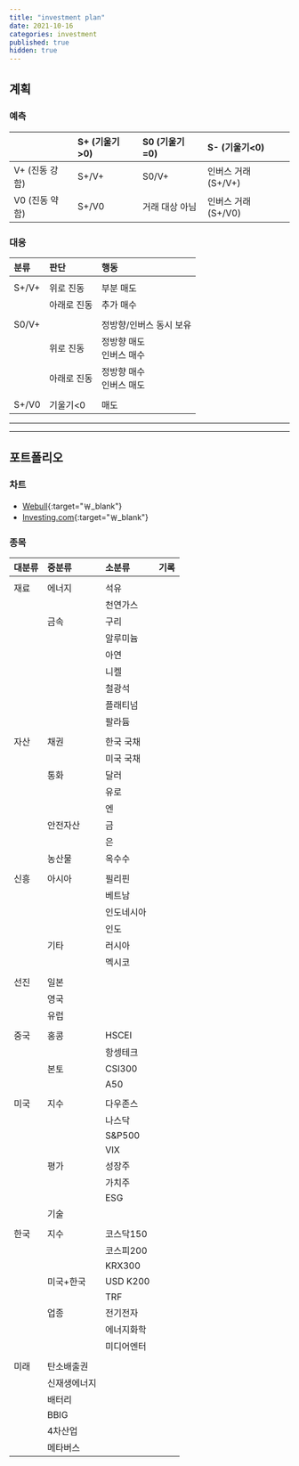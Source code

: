 ```yaml
---
title: "investment plan"
date: 2021-10-16
categories: investment
published: true
hidden: true
---
```


## 계획

### 예측

|                | S+ (기울기>0)   | S0 (기울기=0)   | S- (기울기<0)         |
| :------------- | :------------ | :------------- | :------------------ |
| V+ (진동 강함)   | S+/V+         | S0/V+          | 인버스 거래 (S+/V+)    |
| V0 (진동 약함)   | S+/V0         | 거래 대상 아님    | 인버스 거래 (S+/V0)    |

### 대응

| 분류      | 판단          | 행동                      |
| :-       | :-           | :-                       |
| | | |
| S+/V+    | 위로 진동      | 부분 매도                  |
|          | 아래로 진동     | 추가 매수                 |
| | | |
| S0/V+    |              | 정방향/인버스 동시 보유       |
|          | 위로 진동      | 정방향 매도<br>인버스 매수    |
|          | 아래로 진동     | 정방향 매수<br>인버스 매도    |
| | | | 
| S+/V0    | 기울기<0       | 매도                     |

***
***

## 포트폴리오

### 차트

- [Webull](https://app.webull.com/trade){:target="￦_blank"}
- [Investing.com](https://www.investing.com/markets/){:target="￦_blank"}

### 종목

| 대분류   | 중분류         | 소분류        | 기록               |
| :-----  | :----------- | :---------   | :-                |
| | | | |
| 재료     | 에너지         | 석유         |                   |
|         |               | 천연가스      |                   |
|         | 금속           | 구리         |                   |
|         |               | 알루미늄      |                   |
|         |               | 아연         |                   |
|         |               | 니켈         |                   |
|         |               | 철광석        |                   |
|         |               | 플래티넘       |                   |
|         |               | 팔라듐         |                   |
| | | | |
| 자산     | 채권           | 한국 국채     |                   |
|         |               | 미국 국채     |                   |
|         | 통화           | 달러         |                   |
|         |               | 유로         |                   |
|         |               | 엔           |                   |
|         | 안전자산         | 금          |                   |
|         |                | 은          |                   |
|         | 농산물           | 옥수수       |                   |
| | | | |
| 신흥     | 아시아         | 필리핀        |                   |
|         |               | 베트남        |                   |
|         |               | 인도네시아     |                   |
|         |               | 인도          |                   |
|         | 기타           | 러시아         |                   |
|         |               | 멕시코         |                   |
| | | | |
| 선진     | 일본           |             |                   |
|         | 영국           |             |                   |
|         | 유럽           |             |                   |
| | | | |
| 중국     | 홍콩           | HSCEI       |                   |
|         |               | 항셍테크      |                   |
|         | 본토           | CSI300      |                   |
|         |               | A50         |                   |
| | | | |
| 미국     | 지수          | 다우존스       |                   |
|         |              | 나스닥         |                   |
|         |              | S&P500        |                   |
|         |              | VIX           |                   |
|         | 평가          | 성장주          |                   |
|         |              | 가치주          |                   |
|         |              | ESG            |                   |
|         | 기술          |                 |                  |
| | | | |
| 한국     | 지수          | 코스닥150      |                   |
|         |              | 코스피200      |                   |
|         |              | KRX300        |                   |
|         | 미국+한국       | USD K200     |                   |
|         |               | TRF          |                   |
|         | 업종           | 전기전자        |                   |
|         |               | 에너지화학       |                   |
|         |               | 미디어엔터       |                   |
| | | | |
| 미래     | 탄소배출권      |              |                   |
|         | 신재생에너지     |              |                   |
|         | 배터리          |              |                   |
|         | BBIG           |              |                   |
|         | 4차산업          |              |                   |
|         | 메타버스          |              |                   |

